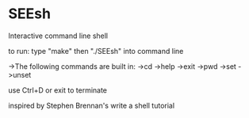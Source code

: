 # SEEsh
Interactive command line shell

to run: type "make" then "./SEEsh" into command line 

->The following commands are built in:
->cd
->help
->exit
->pwd
->set
->unset

use Ctrl+D or exit to terminate

inspired by Stephen Brennan's write a shell tutorial


